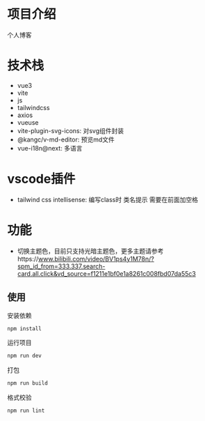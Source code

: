 # 项目介绍

个人博客

# 技术栈

- vue3
- vite
- js
- tailwindcss
- axios
- vueuse
- vite-plugin-svg-icons: 对svg组件封装
- @kangc/v-md-editor: 预览md文件
- vue-i18n@next: 多语言

# vscode插件

- tailwind css intellisense: 编写class时 类名提示 需要在前面加空格

# 功能

- 切换主题色，目前只支持光暗主题色，更多主题请参考https://www.bilibili.com/video/BV1ps4y1M78n/?spm_id_from=333.337.search-card.all.click&vd_source=f1211e1bf0e1a8261c008fbd07da55c3

## 使用

安装依赖

```sh
npm install
```

运行项目

```sh
npm run dev
```

打包

```sh
npm run build
```

格式校验

```sh
npm run lint
```
